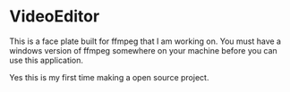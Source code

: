 # VideoEditor
This is a face plate built for ffmpeg that I am working on. 
You must have a windows version of ffmpeg somewhere on your machine before you can use this application.

Yes this is my first time making a open source project.
